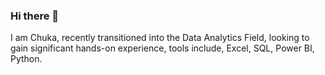 ### Hi there 👋

I am Chuka, recently transitioned into the Data Analytics Field, looking to gain significant hands-on experience, tools include, Excel, SQL, Power BI, Python.
